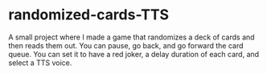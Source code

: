 # randomized-cards-TTS

A small project where I made a game that randomizes a deck of cards and then reads them out. You can pause, go back, and go forward the card queue. You can set it to have a red joker, a delay duration of each card, and select a TTS voice.
